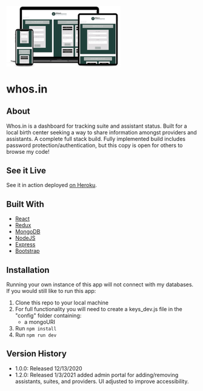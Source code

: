 <img src="whosin_mockup.png" width="60%">

# whos.in

## About
Whos.in is a dashboard for tracking suite and assistant status.  Built for a local birth center seeking a way to share information amongst providers and assistants.  A complete full stack build.  Fully implemented build includes password protection/authentication, but this copy is open for others to browse my code!

## See it Live
See it in action deployed [on Heroku](https://fast-river-36177.herokuapp.com/).

## Built With
- [React](http://www.reactjs.org)
- [Redux](https://react-redux.js.org/)
- [MongoDB](https://www.mongodb.com/)
- [NodeJS](http://nodejs.org)
- [Express](http://www.expressjs.com/)
- [Bootstrap](http://www.getbootstrap.com)


## Installation

Running your own instance of this app will not connect with my databases.  If you would still like to run this app:

1. Clone this repo to your local machine
2. For full functionality you will need to create a keys_dev.js file in the "config" folder containing: 
    - a mongoURI
3. Run <code>npm install</code>
4. Run <code>npm run dev</code>

## Version History
- 1.0.0: Released 12/13/2020
- 1.2.0: Released 1/3/2021 added admin portal for adding/removing assistants, suites, and providers.  UI adjusted to improve accessibility.
